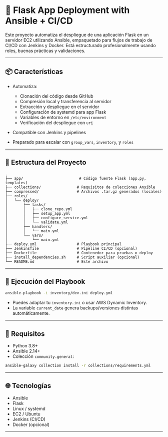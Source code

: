 # 🚀 Flask App Deployment with Ansible + CI/CD

Este proyecto automatiza el despliegue de una aplicación Flask en un servidor EC2 utilizando Ansible, empaquetado para flujos de trabajo de CI/CD con Jenkins y Docker. Está estructurado profesionalmente usando roles, buenas prácticas y validaciones.

---

## 📦 Características

* Automatiza:

  * Clonación del código desde GitHub
  * Compresión local y transferencia al servidor
  * Extracción y despliegue en el servidor
  * Configuración de systemd para app Flask
  * Variables de entorno en `/etc/environment`
  * Verificación del despliegue con `uri`
* Compatible con Jenkins y pipelines
* Preparado para escalar con `group_vars`, `inventory`, y `roles`

---

## 📁 Estructura del Proyecto

```
.
├── app/                         # Código fuente Flask (app.py, templates)
├── collections/                # Requisitos de colecciones Ansible
├── compressed/                 # Archivos .tar.gz generados (locales)
├── roles/
│   └── deploy/
│       ├── tasks/
│       │   ├── clone_repo.yml
│       │   ├── setup_app.yml
│       │   ├── configure_service.yml
│       │   └── validate.yml
│       ├── handlers/
│       │   └── main.yml
│       └── vars/
│           └── main.yml
├── deploy.yml                  # Playbook principal
├── Jenkinsfile                 # Pipeline CI/CD (opcional)
├── Dockerfile                  # Contenedor para pruebas o deploy
├── install_dependencies.sh     # Script auxiliar (opcional)
└── README.md                   # Este archivo
```

---

## 🚀 Ejecución del Playbook

```bash
ansible-playbook -i inventory/dev.ini deploy.yml
```

* Puedes adaptar tu `inventory.ini` o usar AWS Dynamic Inventory.
* La variable `current_date` genera backups/versiones distintas automáticamente.

---

## 🔐 Requisitos

* Python 3.8+
* Ansible 2.14+
* Colección `community.general`:

```bash
ansible-galaxy collection install -r collections/requirements.yml
```

---

## 🌐 Tecnologías

* Ansible
* Flask
* Linux / systemd
* EC2 / Ubuntu
* Jenkins (CI/CD)
* Docker (opcional)

---

